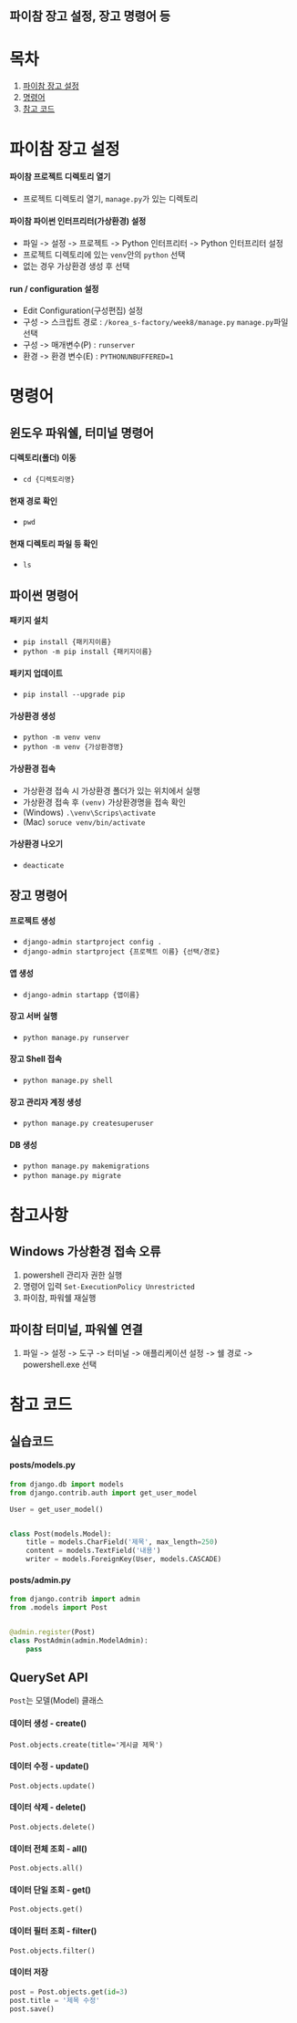 파이참 장고 설정, 장고 명령어 등
---
# 목차
1. [파이참 장고 설정](#파이참-장고-설정)
2. [명령어](#명령어)
3. [참고 코드](#참고-코드)


# 파이참 장고 설정
#### 파이참 프로젝트 디렉토리 열기
* 프로젝트 디렉토리 열기, ```manage.py```가 있는 디렉토리

#### 파이참 파이썬 인터프리터(가상환경) 설정
* 파일 -> 설정 -> 프로젝트 -> Python 인터프리터 -> Python 인터프리터 설정
* 프로젝트 디렉토리에 있는 ```venv```안의 ```python``` 선택
* 없는 경우 가상환경 생성 후 선택

#### run / configuration 설정
* Edit Configuration(구성편집) 설정
* 구성 -> 스크립트 경로 : ```/korea_s-factory/week8/manage.py``` ```manage.py```파일 선택
* 구성 -> 매개변수(P) : ```runserver```
* 환경 -> 환경 변수(E) : ```PYTHONUNBUFFERED=1```

# 명령어
## 윈도우 파워쉘, 터미널 명령어
#### 디렉토리(폴더) 이동
* ```cd {디렉토리명}```

#### 현재 경로 확인
* ```pwd```

#### 현재 디렉토리 파일 등 확인
* ```ls```

## 파이썬 명령어
#### 패키지 설치
* ```pip install {패키지이름}```
* ```python -m pip install {패키지이름}```

#### 패키지 업데이트
* ```pip install --upgrade pip```

#### 가상환경 생성 
* ```python -m venv venv```
* ```python -m venv {가상환경명}```

#### 가상환경 접속  
* 가상환경 접속 시 가상환경 폴더가 있는 위치에서 실행
* 가상환경 접속 후 ```(venv)``` 가상환경명을 접속 확인
* (Windows) ```.\venv\Scrips\activate```
* (Mac) ```soruce venv/bin/activate```

#### 가상환경 나오기
* ```deacticate```

## 장고 명령어
#### 프로젝트 생성  
* ```django-admin startproject config .```
* ```django-admin startproject {프로젝트 이름} {선택/경로}```

#### 앱 생성
* ```django-admin startapp {앱이름}```

#### 장고 서버 실행
* ```python manage.py runserver```

#### 장고 Shell 접속
* ```python manage.py shell```

#### 장고 관리자 계정 생성
* ```python manage.py createsuperuser```

#### DB 생성
* ```python manage.py makemigrations```
* ```python manage.py migrate```

# 참고사항
## Windows 가상환경 접속 오류
1. powershell 관리자 권한 실행
2. 명령어 입력 ```Set-ExecutionPolicy Unrestricted```
3. 파이참, 파워쉘 재실행

## 파이참 터미널, 파워쉘 연결
1. 파일 -> 설정 -> 도구 -> 터미널 -> 애플리케이션 설정 -> 쉘 경로 -> powershell.exe 선택

# 참고 코드
## 실습코드
#### posts/models.py
```python
from django.db import models
from django.contrib.auth import get_user_model

User = get_user_model()


class Post(models.Model):
    title = models.CharField('제목', max_length=250)
    content = models.TextField('내용')
    writer = models.ForeignKey(User, models.CASCADE)

```
#### posts/admin.py
```python
from django.contrib import admin
from .models import Post


@admin.register(Post)
class PostAdmin(admin.ModelAdmin):
    pass
```
## QuerySet API
```Post```는 모델(Model) 클래스 
#### 데이터 생성 - create()
```Post.objects.create(title='게시글 제목')```

#### 데이터 수정 - update()
```Post.objects.update()```

#### 데이터 삭제 - delete()
```Post.objects.delete()```

#### 데이터 전체 조회 - all()
```Post.objects.all()```

#### 데이터 단일 조회 - get()
```Post.objects.get()```

#### 데이터 필터 조회 - filter()
```Post.objects.filter()```

#### 데이터 저장
```python
post = Post.objects.get(id=3)
post.title = '제목 수정'
post.save()
```
